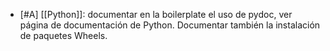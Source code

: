 - [#A] [[Python]]: documentar en la boilerplate el uso de pydoc, ver página de documentación de Python. Documentar también la instalación de paquetes Wheels.